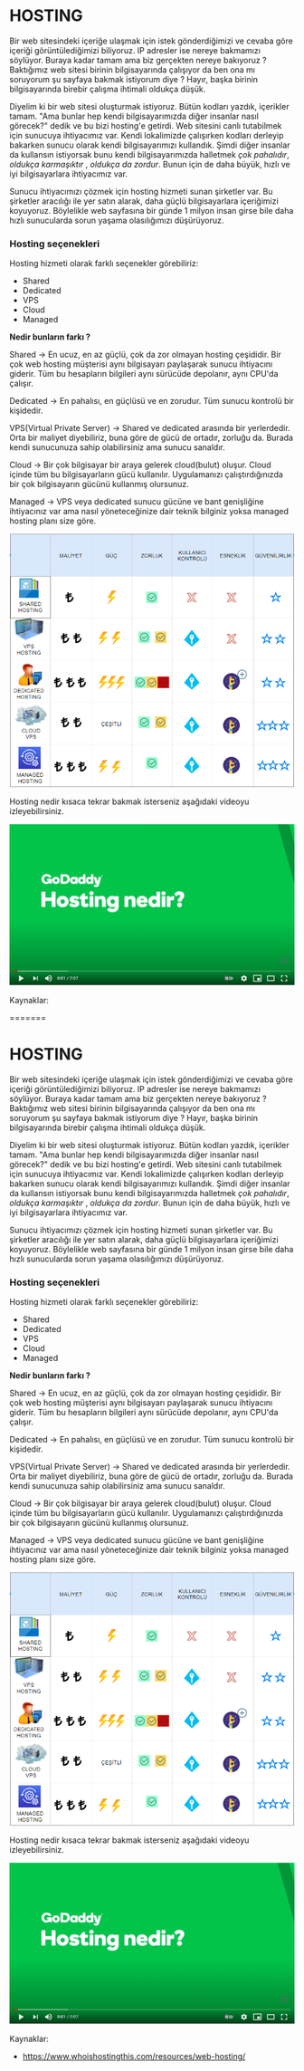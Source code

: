 # HOSTING

Bir web sitesindeki içeriğe ulaşmak için istek gönderdiğimizi ve cevaba göre içeriği görüntülediğimizi biliyoruz. IP adresler ise nereye bakmamızı söylüyor. Buraya kadar tamam ama biz gerçekten nereye bakıyoruz ? Baktığımız web sitesi birinin bilgisayarında çalışıyor da ben ona mı soruyorum şu sayfaya bakmak istiyorum diye ? Hayır, başka birinin bilgisayarında birebir çalışma ihtimali oldukça düşük. 

Diyelim ki bir web sitesi oluşturmak istiyoruz. Bütün kodları yazdık, içerikler tamam. "Ama bunlar hep kendi bilgisayarımızda diğer insanlar nasıl görecek?" dedik ve bu bizi hosting'e getirdi. Web sitesini canlı tutabilmek için sunucuya ihtiyacımız var. Kendi lokalimizde çalışırken kodları derleyip bakarken sunucu olarak kendi bilgisayarımızı kullandık. Şimdi diğer insanlar da kullansın istiyorsak bunu kendi bilgisayarımızda halletmek *çok pahalıdır*, *oldukça karmaşıktır* , *oldukça da zordur*. Bunun için de daha büyük, hızlı ve iyi bilgisayarlara ihtiyacımız var.

Sunucu ihtiyacımızı çözmek için hosting hizmeti sunan şirketler var. Bu şirketler aracılığı ile yer satın alarak, daha güçlü bilgisayarlara içeriğimizi koyuyoruz. Böylelikle web sayfasına bir günde 1 milyon insan girse bile daha hızlı sunucularda sorun yaşama olasılığımızı düşürüyoruz.

### Hosting seçenekleri

Hosting hizmeti olarak farklı seçenekler görebiliriz:

* Shared 
* Dedicated
* VPS
* Cloud
* Managed

**Nedir bunların farkı ?**

Shared -> En ucuz,  en az güçlü, çok da zor olmayan hosting çeşididir. Bir çok web hosting müşterisi aynı bilgisayarı paylaşarak sunucu ihtiyacını giderir. Tüm bu hesapların bilgileri aynı sürücüde depolanır, aynı CPU'da çalışır.

Dedicated -> En pahalısı, en güçlüsü ve en zorudur. Tüm sunucu kontrolü bir kişidedir.

VPS(Virtual Private Server) -> Shared ve dedicated arasında bir yerlerdedir. Orta bir maliyet diyebiliriz, buna göre de gücü de ortadır, zorluğu da. Burada kendi sunucunuza sahip olabilirsiniz ama sunucu sanaldır. 

Cloud ->  Bir çok bilgisayar bir araya gelerek cloud(bulut) oluşur. Cloud içinde tüm bu bilgisayarların gücü kullanılır. Uygulamanızı çalıştırdığınızda bir çok bilgisayarın gücünü kullanmış olursunuz.

Managed -> VPS veya dedicated sunucu gücüne ve bant genişliğine ihtiyacınız var ama nasıl yöneteceğinize dair teknik bilginiz yoksa managed hosting planı size göre.  

![hosting_secenek_karsilastirma](figures/hosting_types.PNG)

Hosting nedir kısaca tekrar bakmak isterseniz aşağıdaki videoyu izleyebilirsiniz.

[![hosting_video](figures/hosting_video.PNG)](https://www.youtube.com/watch?v=p3kTZWNxtSU)

Kaynaklar:

=======
# HOSTING

Bir web sitesindeki içeriğe ulaşmak için istek gönderdiğimizi ve cevaba göre içeriği görüntülediğimizi biliyoruz. IP adresler ise nereye bakmamızı söylüyor. Buraya kadar tamam ama biz gerçekten nereye bakıyoruz ? Baktığımız web sitesi birinin bilgisayarında çalışıyor da ben ona mı soruyorum şu sayfaya bakmak istiyorum diye ? Hayır, başka birinin bilgisayarında birebir çalışma ihtimali oldukça düşük. 

Diyelim ki bir web sitesi oluşturmak istiyoruz. Bütün kodları yazdık, içerikler tamam. "Ama bunlar hep kendi bilgisayarımızda diğer insanlar nasıl görecek?" dedik ve bu bizi hosting'e getirdi. Web sitesini canlı tutabilmek için sunucuya ihtiyacımız var. Kendi lokalimizde çalışırken kodları derleyip bakarken sunucu olarak kendi bilgisayarımızı kullandık. Şimdi diğer insanlar da kullansın istiyorsak bunu kendi bilgisayarımızda halletmek *çok pahalıdır*, *oldukça karmaşıktır* , *oldukça da zordur*. Bunun için de daha büyük, hızlı ve iyi bilgisayarlara ihtiyacımız var.

Sunucu ihtiyacımızı çözmek için hosting hizmeti sunan şirketler var. Bu şirketler aracılığı ile yer satın alarak, daha güçlü bilgisayarlara içeriğimizi koyuyoruz. Böylelikle web sayfasına bir günde 1 milyon insan girse bile daha hızlı sunucularda sorun yaşama olasılığımızı düşürüyoruz.

### Hosting seçenekleri

Hosting hizmeti olarak farklı seçenekler görebiliriz:

* Shared 
* Dedicated
* VPS
* Cloud
* Managed

**Nedir bunların farkı ?**

Shared -> En ucuz,  en az güçlü, çok da zor olmayan hosting çeşididir. Bir çok web hosting müşterisi aynı bilgisayarı paylaşarak sunucu ihtiyacını giderir. Tüm bu hesapların bilgileri aynı sürücüde depolanır, aynı CPU'da çalışır.

Dedicated -> En pahalısı, en güçlüsü ve en zorudur. Tüm sunucu kontrolü bir kişidedir.

VPS(Virtual Private Server) -> Shared ve dedicated arasında bir yerlerdedir. Orta bir maliyet diyebiliriz, buna göre de gücü de ortadır, zorluğu da. Burada kendi sunucunuza sahip olabilirsiniz ama sunucu sanaldır. 

Cloud ->  Bir çok bilgisayar bir araya gelerek cloud(bulut) oluşur. Cloud içinde tüm bu bilgisayarların gücü kullanılır. Uygulamanızı çalıştırdığınızda bir çok bilgisayarın gücünü kullanmış olursunuz.

Managed -> VPS veya dedicated sunucu gücüne ve bant genişliğine ihtiyacınız var ama nasıl yöneteceğinize dair teknik bilginiz yoksa managed hosting planı size göre.  

![hosting_secenek_karsilastirma](figures/hosting_types.PNG)

Hosting nedir kısaca tekrar bakmak isterseniz aşağıdaki videoyu izleyebilirsiniz.

[![hosting_video](figures/hosting_video.PNG)](https://www.youtube.com/watch?v=p3kTZWNxtSU)

Kaynaklar:

* https://www.whoishostingthis.com/resources/web-hosting/
